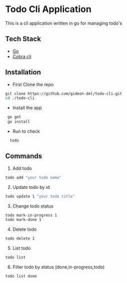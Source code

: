# Todo Cli Application

This is a cli application written in go for managing todo's

## Tech Stack

- [Go](https://go.dev/)
- [Cobra cli](https://github.com/spf13/cobra)

## Installation

- First Clone the repo

```bash
git clone https://github.com/gideon-del/todo-cli.git
cd ./todo-cli
```

- Install the app

```bash
 go get
 go install
```

- Run to check

```bash
  todo
```

## Commands

1.  Add todo

```bash
todo add "your todo name"
```

2. Update todo by id

```bash
todo update 1 "your todo title"
```

3. Change todo status

```bash
todo mark-in-progress 1
todo mark-done 1
```

4. Delete todo

```bash
todo delete 1
```

5. List todo

```bash
todo list
```

6. Filter todo by status (done,in-progress,todo)

```bash
todo list done
```
